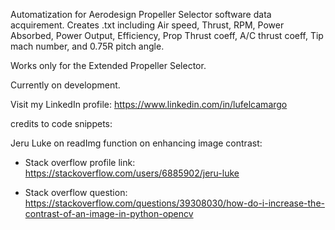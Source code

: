 Automatization for Aerodesign Propeller Selector software data acquirement.
Creates .txt including Air speed, Thrust, RPM, Power Absorbed, Power Output,  Efficiency,
Prop Thrust coeff, A/C thrust coeff, Tip mach number, and 0.75R pitch angle.

Works only for the Extended Propeller Selector.

Currently on development.

Visit my LinkedIn profile: https://www.linkedin.com/in/lufelcamargo


credits to code snippets:

Jeru Luke on readImg function on enhancing image contrast:

- Stack overflow profile link: https://stackoverflow.com/users/6885902/jeru-luke

- Stack overflow question: https://stackoverflow.com/questions/39308030/how-do-i-increase-the-contrast-of-an-image-in-python-opencv 